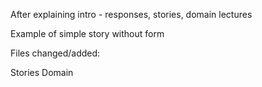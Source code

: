 After explaining intro - responses, stories, domain lectures

Example of simple story without form

Files changed/added:

Stories
Domain